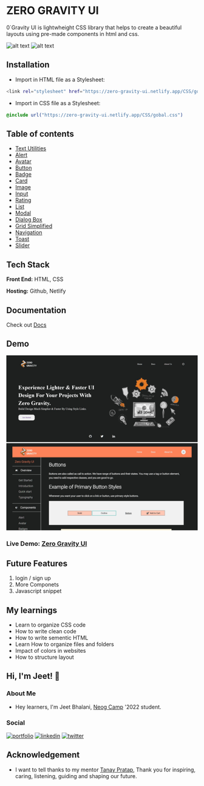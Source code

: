 
# ZERO GRAVITY UI

0`Gravity UI is lightwheight CSS library that helps to create a beautiful layouts using pre-made components in html and css.

![alt text](https://img.shields.io/badge/-HTML-orange)
![alt text](https://img.shields.io/badge/-CSS-blue)

## Installation

* Import in HTML file as a Stylesheet:
```bash
<link rel="stylesheet" href="https://zero-gravity-ui.netlify.app/CSS/gobal.css">
```
* Import in CSS file as a Stylesheet:
 ```css
@include url("https://zero-gravity-ui.netlify.app/CSS/gobal.css")
```

## Table of contents
* [Text Utilities](https://zero-gravity-ui.netlify.app/documentation/docs-comp-html/main-typography)
* [Alert](https://zero-gravity-ui.netlify.app/documentation/docs-comp-html/main-alert)
* [Avatar](https://zero-gravity-ui.netlify.app/documentation/docs-comp-html/main-avatar)
* [Button](https://zero-gravity-ui.netlify.app/documentation/docs-comp-html/main-button)
* [Badge](https://zero-gravity-ui.netlify.app/documentation/docs-comp-html/main-badge)
* [Card](https://zero-gravity-ui.netlify.app/documentation/docs-comp-html/main-card)
* [Image](https://zero-gravity-ui.netlify.app/documentation/docs-comp-html/main-image)
* [Input](https://zero-gravity-ui.netlify.app/documentation/docs-comp-html/main-input)
* [Rating](https://zero-gravity-ui.netlify.app/documentation/docs-comp-html/main-rating)
* [List](https://zero-gravity-ui.netlify.app/documentation/docs-comp-html/main-list)
* [Modal](https://zero-gravity-ui.netlify.app/documentation/docs-comp-html/main-modal)
* [Dialog Box](https://zero-gravity-ui.netlify.app/documentation/docs-comp-html/main-dialog)
* [Grid Simplified](https://zero-gravity-ui.netlify.app/documentation/docs-comp-html/main-grid)
* [Navigation](https://zero-gravity-ui.netlify.app/documentation/docs-comp-html/main-navigation)
* [Toast](https://zero-gravity-ui.netlify.app/documentation/docs-comp-html/main-toast)
* [Slider](https://zero-gravity-ui.netlify.app/documentation/docs-comp-html/main-slider)

## Tech Stack
**Front End:** HTML, CSS

**Hosting:** Github, Netlify

## Documentation

 Check out [Docs](https://zero-gravity-ui.netlify.app/documentation/main)
 
## Demo
![image](https://github.com/jeetbhalani15/Component-Library/blob/dev/images/0%20gravity%20ui%20landing%20screenshot.png)
![image](https://github.com/jeetbhalani15/Component-Library/blob/dev/images/lib%20component%20screenshot.png)

### Live Demo: [Zero Gravity UI](https://zero-gravity-ui.netlify.app)


## Future Features

1. login / sign up
2. More Componets
3. Javascript snippet

## My learnings
* Learn to organize CSS code
* How to write clean code
* How to write sementic HTML
* Learn How to organize files and folders
* Impact of colors in websites
* How to structure layout 

## Hi, I'm Jeet! 👋
### About Me
* Hey learners, I'm Jeet Bhalani, [Neog Camp](https://neog.camp/) '2022 student.
### Social 
[![portfolio](https://img.shields.io/badge/my_portfolio-000?style=for-the-badge&logo=ko-fi&logoColor=white)](https://jeetbhalani-portfolio.netlify.app/)
[![linkedin](https://img.shields.io/badge/linkedin-0A66C2?style=for-the-badge&logo=linkedin&logoColor=white)](https://www.linkedin.com/in/jeetbhalani/)
[![twitter](https://img.shields.io/badge/twitter-1DA1F2?style=for-the-badge&logo=twitter&logoColor=white)](https://twitter.com/je_et15)

## Acknowledgement
* I want to tell thanks to my mentor [Tanay Pratap](https://twitter.com/tanaypratap), Thank you for inspiring, caring, listening, guiding and shaping our future.

 
